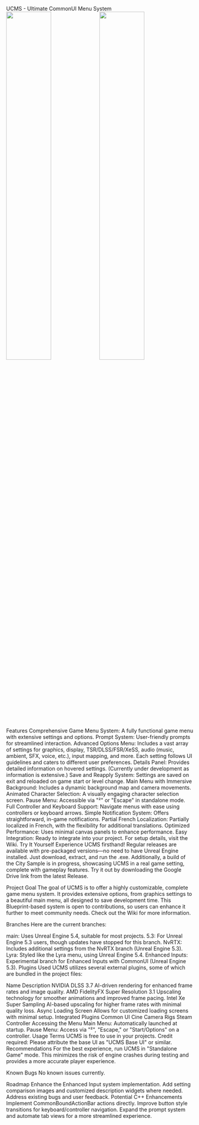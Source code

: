 UCMS - Ultimate CommonUI Menu System
<img src="https://i.imgur.com/uzxaYqd.png" width=49%> <img src="https://i.imgur.com/afaZQmT.png" width=49%>

Features
Comprehensive Game Menu System: A fully functional game menu with extensive settings and options.
Prompt System: User-friendly prompts for streamlined interaction.
Advanced Options Menu: Includes a vast array of settings for graphics, display, TSR/DLSS/FSR/XeSS, audio (music, ambient, SFX, voice, etc.), input mapping, and more. Each setting follows UI guidelines and caters to different user preferences.
Details Panel: Provides detailed information on hovered settings. (Currently under development as information is extensive.)
Save and Reapply System: Settings are saved on exit and reloaded on game start or level change.
Main Menu with Immersive Background: Includes a dynamic background map and camera movements.
Animated Character Selection: A visually engaging character selection screen.
Pause Menu: Accessible via "²" or "Escape" in standalone mode.
Full Controller and Keyboard Support: Navigate menus with ease using controllers or keyboard arrows.
Simple Notification System: Offers straightforward, in-game notifications.
Partial French Localization: Partially localized in French, with the flexibility for additional translations.
Optimized Performance: Uses minimal canvas panels to enhance performance.
Easy Integration: Ready to integrate into your project. For setup details, visit the Wiki.
Try It Yourself
Experience UCMS firsthand! Regular releases are available with pre-packaged versions—no need to have Unreal Engine installed. Just download, extract, and run the .exe. Additionally, a build of the City Sample is in progress, showcasing UCMS in a real game setting, complete with gameplay features. Try it out by downloading the Google Drive link from the latest Release.

Project Goal
The goal of UCMS is to offer a highly customizable, complete game menu system. It provides extensive options, from graphics settings to a beautiful main menu, all designed to save development time. This Blueprint-based system is open to contributions, so users can enhance it further to meet community needs. Check out the Wiki for more information.

Branches
Here are the current branches:

main: Uses Unreal Engine 5.4, suitable for most projects.
5.3: For Unreal Engine 5.3 users, though updates have stopped for this branch.
NvRTX: Includes additional settings from the NvRTX branch (Unreal Engine 5.3).
Lyra: Styled like the Lyra menu, using Unreal Engine 5.4.
Enhanced Inputs: Experimental branch for Enhanced Inputs with CommonUI (Unreal Engine 5.3).
Plugins Used
UCMS utilizes several external plugins, some of which are bundled in the project files:

Name	Description
NVIDIA DLSS 3.7	AI-driven rendering for enhanced frame rates and image quality.
AMD FidelityFX Super Resolution 3.1	Upscaling technology for smoother animations and improved frame pacing.
Intel Xe Super Sampling	AI-based upscaling for higher frame rates with minimal quality loss.
Async Loading Screen	Allows for customized loading screens with minimal setup.
Integrated Plugins
Common UI
Cine Camera Rigs
Steam Controller
Accessing the Menu
Main Menu: Automatically launched at startup.
Pause Menu: Access via "²", "Escape," or "Start/Options" on a controller.
Usage Terms
UCMS is free to use in your projects.
Credit required: Please attribute the base UI as "UCMS Base UI" or similar.
Recommendations
For the best experience, run UCMS in "Standalone Game" mode. This minimizes the risk of engine crashes during testing and provides a more accurate player experience.

Known Bugs
No known issues currently.

Roadmap
Enhance the Enhanced Input system implementation.
Add setting comparison images and customized description widgets where needed.
Address existing bugs and user feedback.
Potential C++ Enhancements
Implement CommonBoundActionBar actions directly.
Improve button style transitions for keyboard/controller navigation.
Expand the prompt system and automate tab views for a more streamlined experience.
